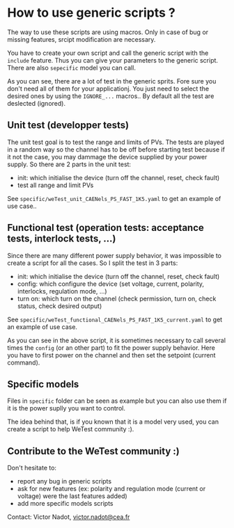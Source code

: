 # How to use generic scripts ?

The way to use these scripts are using macros. Only in case of bug or missing features, srcipt modification are necessary.

You have to create your own script and call the generic script with the ```include``` feature. Thus you can give your parameters to the generic script. There are also ```sepecific``` model you can call.

As you can see, there are a lot of test in the generic sprits. Fore sure you don't need all of them for your applicationj. You just need to select the desired ones by using the ```IGNORE_...``` macros.. By default all the test are deslected (ignored).

## Unit test (developper tests)

The unit test goal is to test the range and limits of PVs. The tests are played in a random way so the channel has to be off before starting test because if it not the case, you may dammage the device supplied by your power supply. So there are 2 parts in the unit test:
 - init: which initialise the device (turn off the channel, reset, check fault)
 - test all range and limit PVs

 See ```specific/weTest_unit_CAENels_PS_FAST_1K5.yaml``` to get an example of use case..


## Functional test (operation tests: acceptance tests, interlock tests, ...)

Since there are many different power supply behavior, it was impossible to create a script for all the cases. So I split the test in 3 parts:
- init: which initialise the device (turn off the channel, reset, check fault)
- config: which configure the device (set voltage, current, polarity, interlocks,  regulation mode, ...)
- turn on: which turn on the channel (check permission, turn on, check status, check desired output)

See ```specific/weTest_functional_CAENels_PS_FAST_1K5_current.yaml``` to get an example of use case.

As you can see in the above script, it is sometimes necessary to call several times the ```config``` (or an other part) to fit the power supply behavior. Here you have to first power on the channel and then set the setpoint (current command).

## Specific models 

Files in ```specific``` folder can be seen as example but you can also use them if it is the power suplly you want to control.

The idea behind that, is if you known that it is a model very used, you can create a script to help WeTest community :).


## Contribute to the WeTest community :)

Don't hesitate to:
- report any bug in generic scripts
- ask for new features (ex: polarity and regulation mode (current or voltage) were the last features added)
- add more specific models scripts

Contact: Victor Nadot, victor.nadot@cea.fr